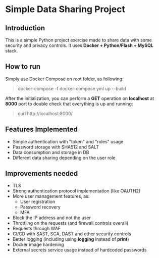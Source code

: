 # Simple Data Sharing Project
## Introduction
This is a simple Python project exercise made to share data with some security and privacy controls.
It uses **Docker + Python/Flash + MySQL** stack.

## How to run
Simply use Docker Compose on root folder, as following:
> docker-compose -f docker-compose.yml up --build

After the initialization, you can perform a **GET** operation on **localhost** at **8000** port to double check that everything is up and running:
> curl http://localhost:8000/

## Features Implemented
- Simple authentication with "token" and "roles" usage
- Password storage with SHA512 and SALT
- Data consumption and storage in DB
- Different data sharing depending on the user role

## Improvements needed
- TLS
- Strong authentication protocol implementation (like OAUTH2)
- More user management features, as:
  - User registration
  - Password recovery
  - MFA
- Block the IP address and not the user
- Throttling on the requests (and firewall controls overall)
- Requests through WAF
- CI/CD with SAST, SCA, DAST and other security controls
- Better logging (including using **logging** instead of **print**)
- Docker image hardening
- External secrets service usage instead of hardcoded passwords